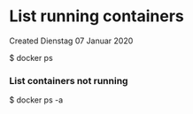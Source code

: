 # List running containers
Created Dienstag 07 Januar 2020

$ docker ps

### List containers not running
$ docker ps -a

